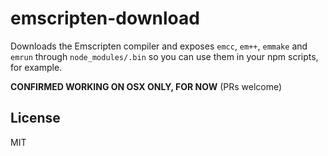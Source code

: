 # emscripten-download

Downloads the Emscripten compiler and exposes `emcc`, `em++`, `emmake` and `emrun` through `node_modules/.bin` so you can use them in your npm scripts, for example.

**CONFIRMED WORKING ON OSX ONLY, FOR NOW** (PRs welcome)

## License

MIT